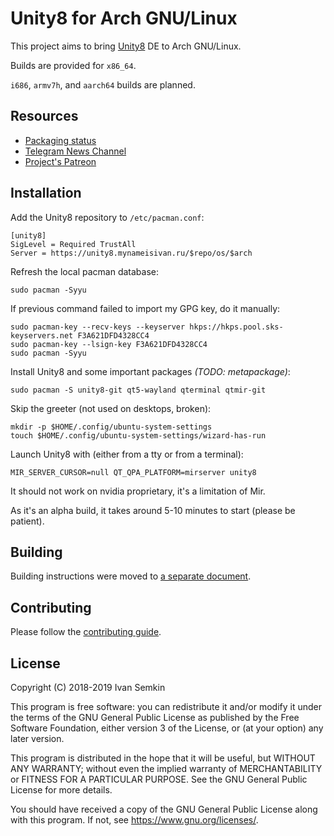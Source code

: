 Unity8 for Arch GNU/Linux
=========================

This project aims to bring [Unity8](https://github.com/ubports/unity8-build) DE to Arch GNU/Linux.

Builds are provided for `x86_64`.

`i686`, `armv7h`, and `aarch64` builds are planned.

## Resources

- [Packaging status](STATUS.md)
- [Telegram News Channel](https://t.me/unity8_port_notes)
- [Project's Patreon](https://www.patreon.com/vanyasem)

## Installation

Add the Unity8 repository to `/etc/pacman.conf`:
```
[unity8]
SigLevel = Required TrustAll
Server = https://unity8.mynameisivan.ru/$repo/os/$arch
```

Refresh the local pacman database:
```
sudo pacman -Syyu
```

If previous command failed to import my GPG key, do it manually:
```
sudo pacman-key --recv-keys --keyserver hkps://hkps.pool.sks-keyservers.net F3A621DFD4328CC4
sudo pacman-key --lsign-key F3A621DFD4328CC4
sudo pacman -Syyu
```

Install Unity8 and some important packages _(TODO: metapackage)_:
```
sudo pacman -S unity8-git qt5-wayland qterminal qtmir-git
```

Skip the greeter (not used on desktops, broken):
```
mkdir -p $HOME/.config/ubuntu-system-settings
touch $HOME/.config/ubuntu-system-settings/wizard-has-run
```

Launch Unity8 with (either from a tty or from a terminal):
```
MIR_SERVER_CURSOR=null QT_QPA_PLATFORM=mirserver unity8
```

It should not work on nvidia proprietary, it's a limitation of Mir.

As it's an alpha build, it takes around 5-10 minutes to start (please be patient).

## Building

Building instructions were moved to [a separate document](BUILDING.md).

## Contributing

Please follow the [contributing guide](CONTRIBUTING.md).

## License

Copyright (C) 2018-2019 Ivan Semkin

This program is free software: you can redistribute it and/or modify it under the terms of the GNU General Public License as published by the Free Software Foundation, either version 3 of the License, or (at your option) any later version.

This program is distributed in the hope that it will be useful, but WITHOUT ANY WARRANTY; without even the implied warranty of MERCHANTABILITY or FITNESS FOR A PARTICULAR PURPOSE. See the GNU General Public License for more details.

You should have received a copy of the GNU General Public License along with this program. If not, see <https://www.gnu.org/licenses/>.
